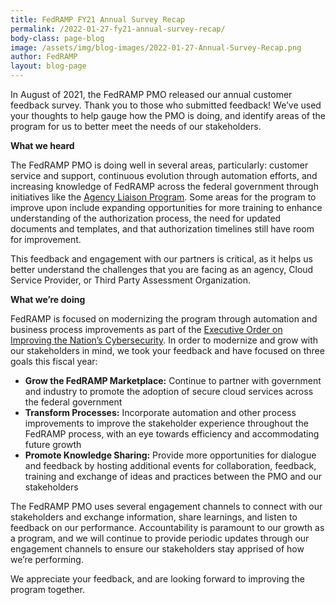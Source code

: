 ```yaml
---
title: FedRAMP FY21 Annual Survey Recap
permalink: /2022-01-27-fy21-annual-survey-recap/
body-class: page-blog
image: /assets/img/blog-images/2022-01-27-Annual-Survey-Recap.png
author: FedRAMP
layout: blog-page
---
```

In August of 2021, the FedRAMP PMO released our annual customer feedback survey. Thank you to those who submitted feedback! We’ve used your thoughts to help gauge how the PMO is doing, and identify areas of the program for us to better meet the needs of our stakeholders. 

**What we heard**

The FedRAMP PMO is doing well in several areas, particularly: customer service and support, continuous evolution through automation efforts, and increasing knowledge of FedRAMP across the federal government through initiatives like the <a href="https://www.fedramp.gov/fedramp-announces-agency-liaison-program/" target="_blank" rel="noopener noreferrer">Agency Liaison Program</a>. Some areas for the program to improve upon include expanding opportunities for more training to enhance understanding of the authorization process, the need for updated documents and templates, and that authorization timelines still have room for improvement. 

This feedback and engagement with our partners is critical, as it helps us better understand the challenges that you are facing as an agency, Cloud Service Provider, or Third Party Assessment Organization.

**What we’re doing**

FedRAMP is focused on modernizing the program through automation and business process improvements as part of the <a href="https://www.whitehouse.gov/briefing-room/presidential-actions/2021/05/12/executive-order-on-improving-the-nations-cybersecurity/" target="_blank" rel="noopener noreferrer">Executive Order on Improving the Nation’s Cybersecurity</a>. In order to modernize and grow with our stakeholders in mind, we took your feedback and  have focused on three goals this fiscal year: 

- **Grow the FedRAMP Marketplace:** Continue to partner with government and industry to promote the adoption of secure cloud services across the federal government
- **Transform Processes:** Incorporate automation and other process improvements to improve the stakeholder experience  throughout the FedRAMP process, with an eye towards efficiency and accommodating future growth 
- **Promote Knowledge Sharing:** Provide more opportunities for dialogue and feedback by hosting additional events for collaboration, feedback, training and exchange of ideas and practices between the PMO and our stakeholders

The FedRAMP PMO uses several engagement channels to connect with our stakeholders and exchange information, share learnings, and listen to feedback on our performance. Accountability is paramount to our growth as a program, and we will continue to provide periodic updates through our engagement channels to ensure our stakeholders stay apprised of how we’re performing.

We appreciate your feedback, and are looking forward to improving the program together.
